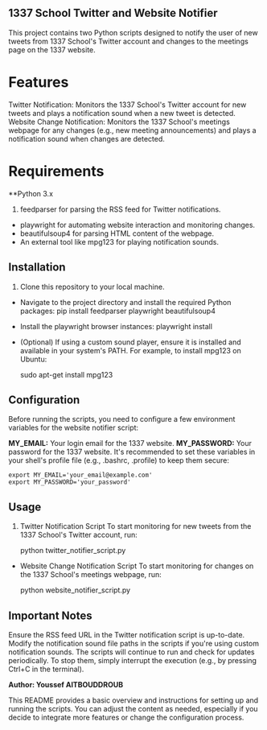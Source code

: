 ## 1337 School Twitter and Website Notifier 

This project contains two Python scripts designed to notify the user of new tweets from 1337 School's Twitter account and changes to the meetings page on the 1337 website.

# Features 

Twitter Notification: Monitors the 1337 School's Twitter account for new tweets and plays a notification sound when a new tweet is detected.
Website Change Notification: Monitors the 1337 School's meetings webpage for any changes (e.g., new meeting announcements) and plays a notification sound when changes are detected.

# Requirements 

**Python 3.x
1. feedparser for parsing the RSS feed for Twitter notifications.
* playwright for automating website interaction and monitoring changes.
* beautifulsoup4 for parsing HTML content of the webpage.
* An external tool like mpg123 for playing notification sounds.

## Installation 

1. Clone this repository to your local machine.
* Navigate to the project directory and install the required Python packages:
    pip install feedparser playwright beautifulsoup4
* Install the playwright browser instances:
    playwright install
* (Optional) If using a custom sound player, ensure it is installed and available in your system's PATH. For example, to install mpg123 on Ubuntu:

    sudo apt-get install mpg123

## Configuration

Before running the scripts, you need to configure a few environment variables for the website notifier script:

**MY_EMAIL:**  Your login email for the 1337 website.
**MY_PASSWORD:** Your password for the 1337 website.
It's recommended to set these variables in your shell's profile file (e.g., .bashrc, .profile) to keep them secure:

    export MY_EMAIL='your_email@example.com'
    export MY_PASSWORD='your_password'

## Usage

1. Twitter Notification Script
To start monitoring for new tweets from the 1337 School's Twitter account, run:

    python twitter_notifier_script.py

* Website Change Notification Script
To start monitoring for changes on the 1337 School's meetings webpage, run:

    python website_notifier_script.py

## Important Notes

Ensure the RSS feed URL in the Twitter notification script is up-to-date.
Modify the notification sound file paths in the scripts if you're using custom notification sounds.
The scripts will continue to run and check for updates periodically. To stop them, simply interrupt the execution (e.g., by pressing Ctrl+C in the terminal).

**Author: Youssef AITBOUDDROUB**

This README provides a basic overview and instructions for setting up and running the scripts. You can adjust the content as needed, especially if you decide to integrate more features or change the configuration process.
